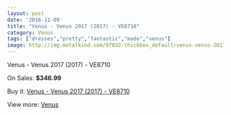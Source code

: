 ```yaml
---
layout: post
date: '2016-11-09'
title: "Venus - Venus 2017 (2017) - VE8710"
category: Venus
tags: ["dresses","pretty","fantastic","made","venus"]
image: http://img.metalkind.com/97032-thickbox_default/venus-venus-2017-2017-ve8710.jpg
---
```

Venus - Venus 2017 (2017) - VE8710

On Sales: **$346.99**
<a href="https://www.metalkind.com/en/venus/22547-venus-venus-2017-2017-ve8710.html"><amp-img layout="responsive" width="600" height="600" src="//img.metalkind.com/97032-thickbox_default/venus-venus-2017-2017-ve8710.jpg" alt="Venus - Venus 2017 (2017) - VE8710 0" /></a>
<a href="https://www.metalkind.com/en/venus/22547-venus-venus-2017-2017-ve8710.html"><amp-img layout="responsive" width="600" height="600" src="//img.metalkind.com/97033-thickbox_default/venus-venus-2017-2017-ve8710.jpg" alt="Venus - Venus 2017 (2017) - VE8710 1" /></a>
<a href="https://www.metalkind.com/en/venus/22547-venus-venus-2017-2017-ve8710.html"><amp-img layout="responsive" width="600" height="600" src="//img.metalkind.com/97034-thickbox_default/venus-venus-2017-2017-ve8710.jpg" alt="Venus - Venus 2017 (2017) - VE8710 2" /></a>
<a href="https://www.metalkind.com/en/venus/22547-venus-venus-2017-2017-ve8710.html"><amp-img layout="responsive" width="600" height="600" src="//img.metalkind.com/97035-thickbox_default/venus-venus-2017-2017-ve8710.jpg" alt="Venus - Venus 2017 (2017) - VE8710 3" /></a>
<a href="https://www.metalkind.com/en/venus/22547-venus-venus-2017-2017-ve8710.html"><amp-img layout="responsive" width="600" height="600" src="//img.metalkind.com/97036-thickbox_default/venus-venus-2017-2017-ve8710.jpg" alt="Venus - Venus 2017 (2017) - VE8710 4" /></a>
<a href="https://www.metalkind.com/en/venus/22547-venus-venus-2017-2017-ve8710.html"><amp-img layout="responsive" width="600" height="600" src="//img.metalkind.com/97037-thickbox_default/venus-venus-2017-2017-ve8710.jpg" alt="Venus - Venus 2017 (2017) - VE8710 5" /></a>
<a href="https://www.metalkind.com/en/venus/22547-venus-venus-2017-2017-ve8710.html"><amp-img layout="responsive" width="600" height="600" src="//img.metalkind.com/97038-thickbox_default/venus-venus-2017-2017-ve8710.jpg" alt="Venus - Venus 2017 (2017) - VE8710 6" /></a>

Buy it: [Venus - Venus 2017 (2017) - VE8710](https://www.metalkind.com/en/venus/22547-venus-venus-2017-2017-ve8710.html "Venus - Venus 2017 (2017) - VE8710")

View more: [Venus](https://www.metalkind.com/en/112-venus "Venus")